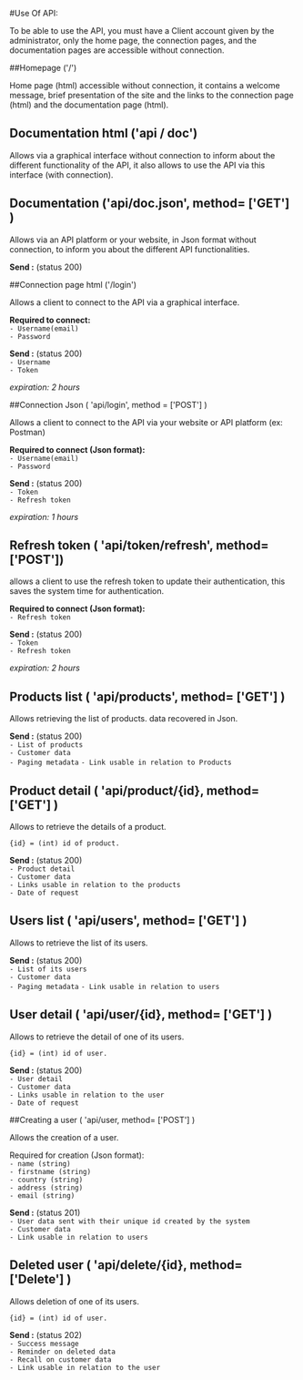 #Use Of API:

To be able to use the API, you must have a Client account given by the administrator,
only the home page, the connection pages, and the documentation pages are accessible without connection.


##Homepage ('/')

Home page (html) accessible without connection, it contains a welcome message,
brief presentation of the site and the links to the connection page (html) and the documentation page (html).


## Documentation html ('api / doc')

Allows via a graphical interface without connection to inform about the different functionality of the API, 
it also allows to use the API via this interface (with connection).


## Documentation ('api/doc.json', method= ['GET'] )

Allows via an API platform or your website, in Json format without connection, 
to inform you about the different API functionalities.

**Send :** (status 200)


##Connection page html ('/login')

Allows a client to connect to the API via a graphical interface.

**Required to connect:**   
`- Username(email)`  
`- Password`

**Send :** (status 200)  
`- Username`   
`- Token` 

_expiration: 2 hours_


##Connection Json ( 'api/login', method = ['POST'] )

Allows a client to connect to the API via your website or API platform (ex: Postman)

**Required to connect (Json format):**  
`- Username(email)`  
`- Password`

**Send :** (status 200)   
`- Token`  
`- Refresh token`

_expiration: 1 hours_


## Refresh token ( 'api/token/refresh', method= ['POST'])

allows a client to use the refresh token to update their authentication, this saves the system time for authentication.

**Required to connect (Json format):**  
`- Refresh token`

**Send :** (status 200)   
`- Token`  
`- Refresh token`

_expiration: 2 hours_


## Products list ( 'api/products', method= ['GET'] )

Allows retrieving the list of products. data recovered in Json.

**Send :** (status 200)  
`- List of products`  
`- Customer data`  
`- Paging metadata`
`- Link usable in relation to Products`


## Product detail ( 'api/product/{id}, method= ['GET'] )

Allows to retrieve the details of a product.

`{id} = (int) id of product.`

**Send :** (status 200)   
`- Product detail`  
`- Customer data`  
`- Links usable in relation to the products`  
`- Date of request`  

## Users list ( 'api/users', method= ['GET'] )

Allows to retrieve the list of its users.

**Send :** (status 200)  
`- List of its users`  
`- Customer data`  
`- Paging metadata`
`- Link usable in relation to users`


## User detail ( 'api/user/{id}, method= ['GET'] )

Allows to retrieve the detail of one of its users.

`{id} = (int) id of user.`

**Send :** (status 200)   
`- User detail`  
`- Customer data`  
`- Links usable in relation to the user`  
`- Date of request` 

##Creating a user ( 'api/user, method= ['POST'] )

Allows the creation of a user.

Required for creation (Json format):  
`- name (string)`  
`- firstname (string)`  
`- country (string)`  
`- address (string)`  
`- email (string)`  

**Send :** (status 201)  
`- User data sent with their unique id created by the system`  
`- Customer data`  
`- Link usable in relation to users`  


## Deleted user ( 'api/delete/{id}, method= ['Delete'] )

Allows deletion of one of its users.

`{id} = (int) id of user.`

**Send :** (status 202)  
`- Success message`  
`- Reminder on deleted data`  
`- Recall on customer data`  
`- Link usable in relation to the user`  
